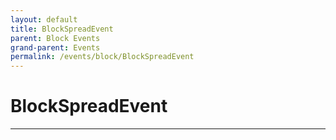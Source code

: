 ```yaml
---
layout: default
title: BlockSpreadEvent
parent: Block Events
grand-parent: Events
permalink: /events/block/BlockSpreadEvent
---
```


# BlockSpreadEvent

---
